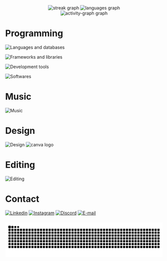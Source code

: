 <div align="center">
  <img src="https://streak-stats.demolab.com?user=Z4ffarani&locale=en&mode=daily&theme=react&hide_border=true&border_radius=10&order=3" height="140" alt="streak graph"  />
  <img src="https://github-readme-stats.vercel.app/api/top-langs?username=Z4ffarani&locale=en&hide_title=false&layout=compact&card_width=250&langs_count=5&theme=react&hide_border=true&order=2" height="140" alt="languages graph"  />
</div>

<div align="center">
  <img src="https://github-readme-activity-graph.vercel.app/graph?username=Z4ffarani&radius=16&theme=react&area=true&order=5&custom_title=Z4ffarani&hide_title=true&hide_border=true" height="223" alt="activity-graph graph"  />
</div>

###

<h1 align="left">Programming</h1>

![Languages and databases](https://skillicons.dev/icons?i=html,css,js,python,mongodb&theme=dark&perline=10)

![Frameworks and libraries](https://skillicons.dev/icons?i=react,tailwindcss&theme=dark&perline=10)

![Development tools](https://skillicons.dev/icons?i=git,nodejs,npm,vite,vercel&theme=dark&perline=10)

![Softwares](https://skillicons.dev/icons?i=windows,ubuntu,vscode,arduino,postman=&theme=dark&perline=10)

###

<h1 align="left">Music</h1>

![Music](https://skillicons.dev/icons?i=ableton&theme=dark&perline=10)

###

<h1 align="left">Design</h1>

![Design](https://skillicons.dev/icons?i=ai,ps,figma&theme=dark&perline=10)
<img src="https://cdn.simpleicons.org/canva/00C4CC" height="40" alt="canva logo" />

###

<h1 align="left">Editing</h1>

![Editing](https://skillicons.dev/icons?i=pr,ae&theme=dark&perline=10)

###

<h1 align="left">Contact</h1>

[![Linkedin](https://skillicons.dev/icons?i=linkedin&theme=dark)](https://www.linkedin.com/in/kaique-zaffarani/)
[![Instagram](https://skillicons.dev/icons?i=instagram&theme=dark)](https://www.instagram.com/z4ffarani/)
[![Discord](https://skillicons.dev/icons?i=discord&theme=dark)](https://www.discordapp.com/users/710153971041304607)
[![E-mail](https://skillicons.dev/icons?i=gmail&theme=dark)](https://mail.google.com/mail/u/0/#inbox?compose=DmwnWrRvxMSwKvMRWzKxWDwcQmhxmJCQJflFxChNZSNzdbcPNQCcjGrxPpGlmpHqNRSnWvJMjwtb)

###

<img src="https://raw.githubusercontent.com/Z4ffarani/Z4ffarani/output/snake.svg" alt="Snake animation" />
